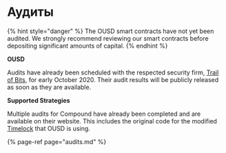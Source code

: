 # Аудиты

{% hint style="danger" %}
The OUSD smart contracts have not yet been audited. We strongly recommend reviewing our smart contracts before depositing significant amounts of capital.
{% endhint %}

**OUSD**

Audits have already been scheduled with the respected security firm, [Trail of Bits](https://www.trailofbits.com/), for early October 2020. Their audit results will be publicly released as soon as they are available.

**Supported Strategies**

Multiple audits for Compound have already been completed and are available on their website. This includes the original code for the modified [Timelock](../smart-contracts/api/timelock.md) that OUSD is using.

{% page-ref page="audits.md" %}





